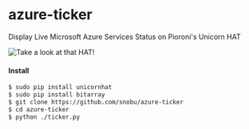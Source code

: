 # azure-ticker
Display Live Microsoft Azure Services Status on Pioroni's Unicorn HAT

![Take a look at that HAT!](https://raw.githubusercontent.com/snobu/azure-ticker/master/hatshot/healthy.gif)


#### Install ####

```bash
$ sudo pip install unicornhat
$ sudo pip install bitarray
$ git clone https://github.com/snobu/azure-ticker
$ cd azure-ticker
$ python ./ticker.py
```
